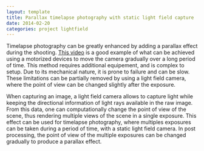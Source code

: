 ```yaml
---
layout: template
title: Parallax timelapse photography with static light field capture
date: 2014-02-20
categories: project lightfield
---
```


Timelapse photography can be greatly enhanced by adding a parallax effect during the shooting. [This video](http://vimeo.com/80836225) is a good example of what can be achieved using a motorized devices to move the camera gradually over a long period of time. This method requires additional equipement, and is complex to setup. Due to its mechanical nature, it is prone to failure and can be slow. These limitations can be partially removed by using a light field camera, where the point of view can be changed slightly after the exposure.

When capturing an image, a light field camera allows to capture light while keeping the directional information of light rays available in the raw image. From this data, one can computationally change the point of view of the scene, thus rendering multiple views of the scene in a single exposure. This effect can be used for timelapse photography, where multiples exposures can be taken during a period of time, with a static light field camera. In post processing, the point of view of the multiple exposures can be changed gradually to produce a parallax effect.
